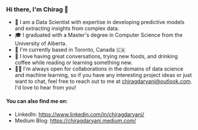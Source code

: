 ### Hi there, I'm Chirag 👋 

- 💼 I am a Data Scientist with expertise in developing predictive models and extracting insights from complex data.
- 🎓 I graduated with a Master's degree in Computer Science from the University of Alberta.
- 📍 I'm currently based in Toronto, Canada 🇨🇦
- 💬 I love having great conversations, trying new foods, and drinking coffee while reading or learning something new.
- 🤝🏻 I'm always open for collaborations in the domains of data science and machine learning, so if you have any interesting project ideas or just want to chat, feel free to reach out to me at chiragdaryani@outlook.com. I'd love to hear from you!

#### You can also find me on:

- LinkedIn: https://www.linkedin.com/in/chiragdaryani/
- Medium Blog: https://chiragdaryani.medium.com/
